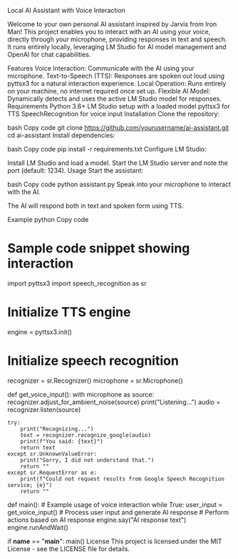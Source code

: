 Local AI Assistant with Voice Interaction

Welcome to your own personal AI assistant inspired by Jarvis from Iron Man! This project enables you to interact with an AI using your voice, directly through your microphone, providing responses in text and speech. It runs entirely locally, leveraging LM Studio for AI model management and OpenAI for chat capabilities.

Features
Voice Interaction: Communicate with the AI using your microphone.
Text-to-Speech (TTS): Responses are spoken out loud using pyttsx3 for a natural interaction experience.
Local Operation: Runs entirely on your machine, no internet required once set up.
Flexible AI Model: Dynamically detects and uses the active LM Studio model for responses.
Requirements
Python 3.6+
LM Studio setup with a loaded model
pyttsx3 for TTS
SpeechRecognition for voice input
Installation
Clone the repository:

bash
Copy code
git clone https://github.com/yourusername/ai-assistant.git
cd ai-assistant
Install dependencies:

bash
Copy code
pip install -r requirements.txt
Configure LM Studio:

Install LM Studio and load a model.
Start the LM Studio server and note the port (default: 1234).
Usage
Start the assistant:

bash
Copy code
python assistant.py
Speak into your microphone to interact with the AI.

The AI will respond both in text and spoken form using TTS.

Example
python
Copy code
# Sample code snippet showing interaction
import pyttsx3
import speech_recognition as sr

# Initialize TTS engine
engine = pyttsx3.init()

# Initialize speech recognition
recognizer = sr.Recognizer()
microphone = sr.Microphone()

def get_voice_input():
    with microphone as source:
        recognizer.adjust_for_ambient_noise(source)
        print("Listening...")
        audio = recognizer.listen(source)

    try:
        print("Recognizing...")
        text = recognizer.recognize_google(audio)
        print(f"You said: {text}")
        return text
    except sr.UnknownValueError:
        print("Sorry, I did not understand that.")
        return ""
    except sr.RequestError as e:
        print(f"Could not request results from Google Speech Recognition service; {e}")
        return ""

def main():
    # Example usage of voice interaction
    while True:
        user_input = get_voice_input()
        # Process user input and generate AI response
        # Perform actions based on AI response
        engine.say("AI response text")
        engine.runAndWait()

if __name__ == "__main__":
    main()
License
This project is licensed under the MIT License - see the LICENSE file for details.
